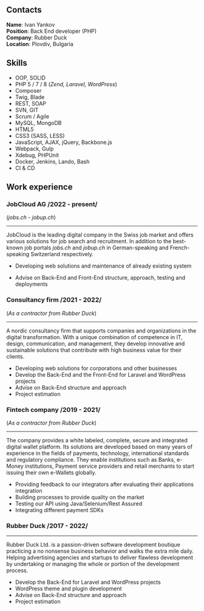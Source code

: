## Contacts
**Name**: Ivan Yankov\
**Position**: Back End developer (PHP)\
**Company**: Rubber Duck\
**Location**: Plovdiv, Bulgaria

## Skills
- OOP, SOLID
- PHP 5 / 7 / 8 (*Zend, Laravel, WordPress*)
- Composer
- Twig, Blade
- REST, SOAP
- SVN, GIT
- Scrum / Agile
- MySQL, MongoDB
- HTML5
- CSS3 (SASS, LESS)
- JavaScript, AJAX, jQuery, Backbone.js
- Webpack, Gulp
- Xdebug, PHPUnit
- Docker, Jenkins, Lando, Bash
- CI & CD

## Work experience

### **JobCloud AG /2022 - present/**
(*jobs.ch - jobup.ch*)

---
JobCloud is the leading digital company in the Swiss job market and offers various solutions for job search and recruitment. In addition to the best-known job portals *jobs.ch* and *jobup.ch* in German-speaking and French-speaking Switzerland respectively.
- Developing web solutions and maintenance of already existing system

- Advise on Back-End and Front-End structure, approach, testing and deployments
### **Consultancy firm /2021 - 2022/**
(*As a contractor from Rubber Duck*)

---
A nordic consultancy firm that supports companies and organizations in the digital transformation. With a unique combination of competence in IT, design, communication, and management, they develop innovative and sustainable solutions that contribute with high business value for their clients.
- Developing web solutions for corporations and other businesses
- Develop the Back-End and the Front-End for Laravel and WordPress projects
- Advise on Back-End structure and approach
- Project estimation

### **Fintech company /2019 - 2021/**
(*As a contractor from Rubber Duck*)

---
The company provides a white labeled, complete, secure and integrated digital wallet platform. Its solutions are developed based on many years of experience in the fields of payments, technology, international standards and regulatory compliance. They enable institutions such as Banks, e-Money institutions, Payment service providers and retail merchants to start issuing their own e-Wallets globally.
- Providing feedback to our integrators after evaluating their applications integration
- Building processes to provide quality on the market
- Testing our API using Java/Selenium/Rest Assured
- Integrating different payment SDKs

### **Rubber Duck /2017 - 2022/**

---
Rubber Duck Ltd. is a passion-driven software development boutique practicing a no nonsense business behavior and walks the extra mile daily. Helping advertising agencies and startups to deliver flawless development by undertaking or managing the whole or portion of the development process.
- Develop the Back-End for Laravel and WordPress projects
- WordPress theme and plugin development
- Advise on Back-End structure and approach
- Project estimation
